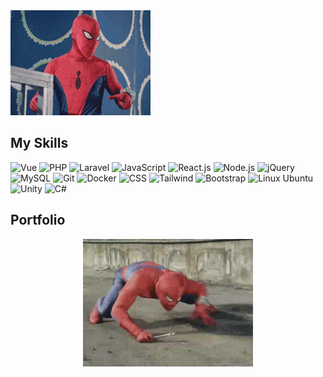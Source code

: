 <img src="images/6ppi.gif" />

## My Skills

![Vue](https://img.shields.io/badge/-Vue-%232c3e50?style=for-the-badge&logo=Vue)
![PHP](https://img.shields.io/badge/-PHP-%232c3e50?style=for-the-badge&logo=PHP)
![Laravel](https://img.shields.io/badge/-Laravel-%232c3e50?style=for-the-badge&logo=laravel)
![JavaScript](https://img.shields.io/badge/-JavaScript-%232c3e50?style=for-the-badge&logo=javascript)
![React.js](https://img.shields.io/badge/-React.js-%232c3e50?style=for-the-badge&logo=react)
![Node.js](https://img.shields.io/badge/-Node.js-%232c3e50?style=for-the-badge&logo=node-dot-js)
![jQuery](https://img.shields.io/badge/-jQuery-%232c3e50?style=for-the-badge&logo=jQuery)
![MySQL](https://img.shields.io/badge/-MySQL-%232c3e50?style=for-the-badge&logo=MySQL)
![Git](https://img.shields.io/badge/-Git-%232c3e50?style=for-the-badge&logo=git)
![Docker](https://img.shields.io/badge/-Docker-%232c3e50?style=for-the-badge&logo=docker)
![CSS](https://img.shields.io/badge/-CSS-%232c3e50?style=for-the-badge&logo=css3)
![Tailwind](https://img.shields.io/badge/-Tailwind-%232c3e50?style=for-the-badge&logo=tailwindcss)
![Bootstrap](https://img.shields.io/badge/-Bootstrap-%232c3e50?style=for-the-badge&logo=Bootstrap)
![Linux Ubuntu](https://img.shields.io/badge/Ubuntu-%232c3e50?style=for-the-badge&logo=ubuntu)
![Unity](https://img.shields.io/badge/Unity-%232c3e50?style=for-the-badge&logo=unity)
![C#](https://img.shields.io/badge/C%23-%232c3e50?style=for-the-badge&logo=c-sharp)

## Portfolio
<!-- [www.arifszn.com](https://www.arifszn.com) -->


<p align="center">
  <a href="" alt="link to portfolio" title="portfolio">
    <img src="images/70O.gif" />
  </a>
</p>
